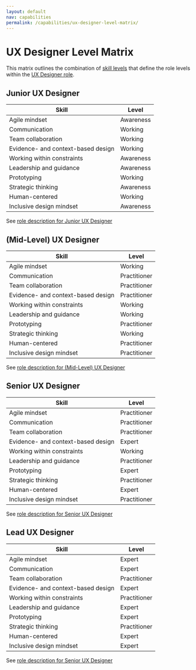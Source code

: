 ```yaml
---
layout: default
nav: capabilities
permalink: /capabilities/ux-designer-level-matrix/
---
```

# UX Designer Level Matrix

This matrix outlines the combination of [skill levels](capabilities/skill-levels) that define the role levels within the [UX Designer role](capabilities/ux-designer-role-overview).

## Junior UX Designer

| Skill | Level |
| --- | --- |
| Agile mindset | Awareness |
| Communication | Working |
| Team collaboration | Working |
| Evidence- and context-based design | Working |
| Working within constraints | Awareness |
| Leadership and guidance | Awareness |
| Prototyping | Working |
| Strategic thinking | Awareness |
| Human-centered | Working |
| Inclusive design mindset | Awareness |

See [role description for Junior UX Designer](capabilities/junior-ux-designer-role-level)

## (Mid-Level) UX Designer

| Skill | Level |
| --- | --- |
| Agile mindset | Working |
| Communication | Practitioner |
| Team collaboration | Practitioner |
| Evidence- and context-based design | Practitioner |
| Working within constraints | Working |
| Leadership and guidance | Working |
| Prototyping | Practitioner |
| Strategic thinking | Working |
| Human-centered | Practitioner |
| Inclusive design mindset | Practitioner |

See [role description for (Mid-Level) UX Designer](capabilities/mid-level-ux-designer-role-level)

## Senior UX Designer

| Skill | Level |
| --- | --- |
| Agile mindset | Practitioner |
| Communication | Practitioner |
| Team collaboration | Practitioner |
| Evidence- and context-based design | Expert |
| Working within constraints | Working |
| Leadership and guidance | Practitioner |
| Prototyping | Expert |
| Strategic thinking | Practitioner |
| Human-centered | Expert |
| Inclusive design mindset | Practitioner |

See [role description for Senior UX Designer](capabilities/senior-ux-designer-role-level)

## Lead UX Designer

| Skill | Level |
| --- | --- |
| Agile mindset | Expert |
| Communication | Expert |
| Team collaboration | Practitioner |
| Evidence- and context-based design | Expert |
| Working within constraints | Practitioner |
| Leadership and guidance | Expert |
| Prototyping | Expert |
| Strategic thinking | Practitioner |
| Human-centered | Expert |
| Inclusive design mindset | Expert |

See [role description for Senior UX Designer](capabilities/lead-ux-designer-role-level)
